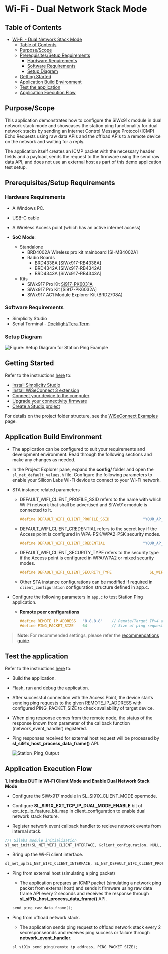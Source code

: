# Wi-Fi - Dual Network Stack Mode

## Table of Contents

- [Wi-Fi - Dual Network Stack Mode](#wi-fi---dual-network-stack-mode)
  - [Table of Contents](#table-of-contents)
  - [Purpose/Scope](#purposescope)
  - [Prerequisites/Setup Requirements](#prerequisitessetup-requirements)
    - [Hardware Requirements](#hardware-requirements)
    - [Software Requirements](#software-requirements)
    - [Setup Diagram](#setup-diagram)
  - [Getting Started](#getting-started)
  - [Application Build Environment](#application-build-environment)
  - [Test the application](#test-the-application)
  - [Application Execution Flow](#application-execution-flow)

## Purpose/Scope

This application demonstrates how to configure the SiWx91x module in dual network stack mode and showcases the station ping
functionality for dual network stacks by sending an Internet Control Message Protocol (ICMP) Echo Requests using raw data APIs
and the offload APIs to a remote device on the network and waiting for a reply.

The application itself creates an ICMP packet with the necessary header fields and a payload, sends the request to the firmware
using the send raw data API, and does not use an external host as part of this demo application test setup.

## Prerequisites/Setup Requirements

### Hardware Requirements

- A Windows PC.
- USB-C cable
- A Wireless Access point (which has an active internet access)

- **SoC Mode**:
  - Standalone
    - BRD4002A Wireless pro kit mainboard [SI-MB4002A]
    - Radio Boards 
  	  - BRD4338A [SiWx917-RB4338A]
      - BRD4342A [SiWx917-RB4342A]
  	  - BRD4343A [SiWx917-RB4343A]
  - Kits
  	- SiWx917 Pro Kit [Si917-PK6031A](https://www.silabs.com/development-tools/wireless/wi-fi/siwx917-pro-kit?tab=overview)
  	- SiWx917 Pro Kit [Si917-PK6032A]
    - SiWx917 AC1 Module Explorer Kit (BRD2708A)

### Software Requirements

- Simplicity Studio
-  Serial Terminal - [Docklight](https://docklight.de/)/[Tera Term](https://ttssh2.osdn.jp/index.html.en)

### Setup Diagram

  ![Figure: Setup Diagram for Station Ping Example](resources/readme/stationpingsetup.png)

## Getting Started

Refer to the instructions [here](https://docs.silabs.com/wiseconnect/latest/wiseconnect-getting-started/) to:

- [Install Simplicity Studio](https://docs.silabs.com/wiseconnect/latest/wiseconnect-developers-guide-developing-for-silabs-hosts/#install-simplicity-studio)
- [Install WiSeConnect 3 extension](https://docs.silabs.com/wiseconnect/latest/wiseconnect-developers-guide-developing-for-silabs-hosts/#install-the-wi-se-connect-3-extension)
- [Connect your device to the computer](https://docs.silabs.com/wiseconnect/latest/wiseconnect-developers-guide-developing-for-silabs-hosts/#connect-si-wx91x-to-computer)
- [Upgrade your connectivity firmware](https://docs.silabs.com/wiseconnect/latest/wiseconnect-developers-guide-developing-for-silabs-hosts/#update-si-wx91x-connectivity-firmware)
- [Create a Studio project](https://docs.silabs.com/wiseconnect/latest/wiseconnect-developers-guide-developing-for-silabs-hosts/#create-a-project)

For details on the project folder structure, see the [WiSeConnect Examples](https://docs.silabs.com/wiseconnect/latest/wiseconnect-examples/#example-folder-structure) page.

## Application Build Environment

- The application can be configured to suit your requirements and development environment. Read through the following sections and make any changes as needed.

- In the Project Explorer pane, expand the **config/** folder and open the ``sl_net_default_values.h`` file. Configure the following parameters to enable your Silicon Labs Wi-Fi device to connect to your Wi-Fi network.

- STA instance related parameters

  - DEFAULT_WIFI_CLIENT_PROFILE_SSID refers to the name with which Wi-Fi network that shall be advertised and SiWx91x module is connected to it.
  
     ```c
     #define DEFAULT_WIFI_CLIENT_PROFILE_SSID               "YOUR_AP_SSID"      
     ```

  - DEFAULT_WIFI_CLIENT_CREDENTIAL refers to the secret key if the Access point is configured in WPA-PSK/WPA2-PSK security modes.

     ```c
     #define DEFAULT_WIFI_CLIENT_CREDENTIAL                 "YOUR_AP_PASSPHRASE" 
     ```

  - DEFAULT_WIFI_CLIENT_SECURITY_TYPE refers to the security type if the Access point is configured in WPA/WPA2 or mixed security modes.

    ```c
    #define DEFAULT_WIFI_CLIENT_SECURITY_TYPE                 SL_WIFI_WPA2
    ```
  
  - Other STA instance configurations can be modified if required in `client_configuration` configuration structure defined in app.c.

- Configure the following parameters in ``app.c`` to test Station Ping application.

  - **Remote peer configurations**

      ```c
      #define REMOTE_IP_ADDRESS   "8.8.8.8"    // Remote/Target IPv4 address to ping
      #define PING_PACKET_SIZE    64           // Size of ping request packet
      ```


> **Note**: For recommended settings, please refer the [recommendations guide](https://docs.silabs.com/wiseconnect/latest/wiseconnect-developers-guide-prog-recommended-settings/).

## Test the application

Refer to the instructions [here](https://docs.silabs.com/wiseconnect/latest/wiseconnect-getting-started/) to:

- Build the application.

- Flash, run and debug the application.

- After successful connection with the Access Point, the device starts sending ping requests to the given REMOTE_IP_ADDRESS with configured PING_PACKET_SIZE to check availability of target device.

- When ping response comes from the remote node, the status of the response known from parameter of the callback function (network_event_handler) registered.

- Ping responses received for external host request will be processed by **sl_si91x_host_process_data_frame()** API.

  ![Station_Ping_Output](resources/readme/station_ping_output.png)

## Application Execution Flow

  **1. Initialize DUT in Wi-Fi Client Mode and Enable Dual Network Stack Mode**

  - Configure the SiWx917 module in SL_SI91X_CLIENT_MODE opermode.

  - Configure **SL_SI91X_EXT_TCP_IP_DUAL_MODE_ENABLE** bit of ext_tcp_ip_feature_bit_map in client_configuration to enable dual network stack feature.

   - Register network event callback handler to recieve network events from internal stack.

  ```c
  //! Silabs module initialization
  sl_net_init(SL_NET_WIFI_CLIENT_INTERFACE, &client_configuration, NULL, network_event_handler);
  ```

  - Bring up the Wi-Fi client interface.

  ```c
  sl_net_up(SL_NET_WIFI_CLIENT_INTERFACE, SL_NET_DEFAULT_WIFI_CLIENT_PROFILE_ID);
  ```

  - Ping from external host (simulating a ping packet)
    - The application prepares an ICMP packet (simulating a network ping packet from external host) and sends it firmware using raw data frame API every 2 seconds and receives the response through **sl_si91x_host_process_data_frame()** API.

    ```c
    send_ping_raw_data_frame();
    ```

  - Ping from offload network stack.
    - The application sends ping request to offload network stack every 2 secresponseonds and receives ping success or failure  through **network_event_handler**.

    ```c
    sl_si91x_send_ping(remote_ip_address, PING_PACKET_SIZE);
    ```


